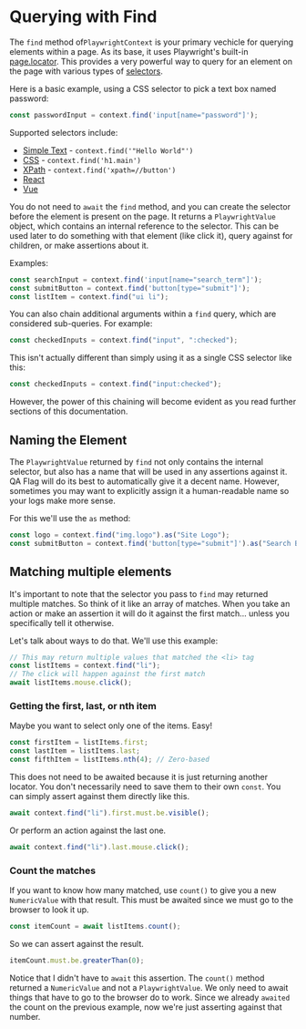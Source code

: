 # Querying with Find

The `find` method of`PlaywrightContext` is your primary vechicle for querying elements within a page. As its base, it uses Playwright's built-in [page.locator](https://playwright.dev/docs/api/class-page#page-locator). This provides a very powerful way to query for an element on the page with various types of [selectors](https://playwright.dev/docs/selectors).

Here is a basic example, using a CSS selector to pick a text box named password:

```typescript
const passwordInput = context.find('input[name="password"]');
```

Supported selectors include:

- [Simple Text](https://playwright.dev/docs/selectors#text-selector) - `context.find('"Hello World"')`
- [CSS](https://playwright.dev/docs/selectors#css-selector) - `context.find('h1.main')`
- [XPath](https://playwright.dev/docs/selectors#xpath-selectors) - `context.find('xpath=//button')`
- [React](https://playwright.dev/docs/selectors#react-selectors)
- [Vue](https://playwright.dev/docs/selectors#vue-selectors)

You do not need to `await` the `find` method, and you can create the selector before the element is present on the page. It returns a `PlaywrightValue` object, which contains an internal reference to the selector. This can be used later to do something with that element (like click it), query against for children, or make assertions about it.

Examples:

```typescript
const searchInput = context.find('input[name="search_term"]');
const submitButton = context.find('button[type="submit"]');
const listItem = context.find("ui li");
```

You can also chain additional arguments within a `find` query, which are considered sub-queries. For example:

```typescript
const checkedInputs = context.find("input", ":checked");
```

This isn't actually different than simply using it as a single CSS selector like this:

```typescript
const checkedInputs = context.find("input:checked");
```

However, the power of this chaining will become evident as you read further sections of this documentation.

## Naming the Element

The `PlaywrightValue` returned by `find` not only contains the internal selector, but also has a name that will be used in any assertions against it. QA Flag will do its best to automatically give it a decent name. However, sometimes you may want to explicitly assign it a human-readable name so your logs make more sense.

For this we'll use the `as` method:

```typescript
const logo = context.find("img.logo").as("Site Logo");
const submitButton = context.find('button[type="submit"]').as("Search Button");
```

## Matching multiple elements

It's important to note that the selector you pass to `find` may returned multiple matches. So think of it like an array of matches. When you take an action or make an assertion it will do it against the first match... unless you specifically tell it otherwise.

Let's talk about ways to do that. We'll use this example:

```typescript
// This may return multiple values that matched the <li> tag
const listItems = context.find("li");
// The click will happen against the first match
await listItems.mouse.click();
```

### Getting the first, last, or nth item

Maybe you want to select only one of the items. Easy!

```typescript
const firstItem = listItems.first;
const lastItem = listItems.last;
const fifthItem = listItems.nth(4); // Zero-based
```

This does not need to be awaited because it is just returning another locator. You don't necessarily need to save them to their own `const`. You can simply assert against them directly like this.

```typescript
await context.find("li").first.must.be.visible();
```

Or perform an action against the last one.

```typescript
await context.find("li").last.mouse.click();
```

### Count the matches

If you want to know how many matched, use `count()` to give you a new `NumericValue` with that result. This must be awaited since we must go to the browser to look it up.

```typescript
const itemCount = await listItems.count();
```

So we can assert against the result.

```typescript
itemCount.must.be.greaterThan(0);
```

Notice that I didn't have to `await` this assertion. The `count()` method returned a `NumericValue` and not a `PlaywrightValue`. We only need to await things that have to go to the browser do to work. Since we already `awaited` the count on the previous example, now we're just asserting against that number.
